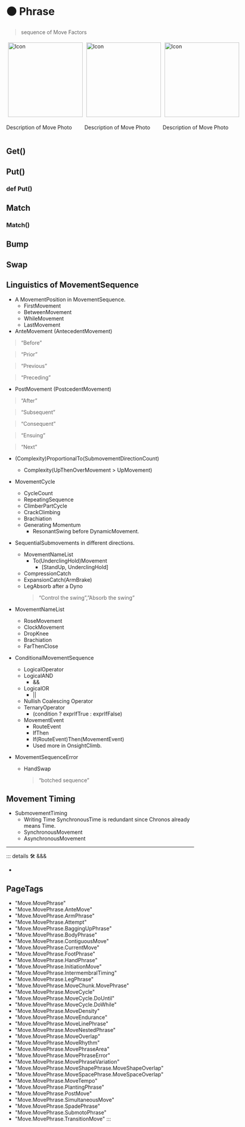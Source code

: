 # 🟠 <move>Phrase</move>

> sequence of Move Factors

<div style="display: flex">
    <div>
        <img style="margin: 5px" height="200" width="200" alt="Icon" src="/Move/Move_Icon.png"/>
        <p>Description of Move Photo</p>
    </div>
    <div>
        <img style="margin: 5px" height="200" width="200" alt="Icon" src="/Move/Move_Icon.png"/>
        <p>Description of Move Photo</p>
    </div>
    <div>
        <img style="margin: 5px" height="200" width="200" alt="Icon" src="/Move/Move_Icon.png"/>
        <p>Description of Move Photo</p>
    </div>
</div>

## Get()

## Put()

### def Put()

## Match

### Match()

## Bump

## Swap

## Linguistics of MovementSequence

- A MovementPosition in MovementSequence.
    - FirstMovement
    - BetweenMovement
    - WhileMovement
    - LastMovement
- AnteMovement (AntecedentMovement)

> “Before”

> “Prior”

> “Previous”

> “Preceding”

- PostMovement (PostcedentMovement)

> “After”

> “Subsequent”

> “Consequent”

> “Ensuing”

> “Next”

- (Complexity)ProportionalTo(SubmovementDirectionCount)
    - Complexity(UpThenOverMovement > UpMovement)

- MovementCycle
    - CycleCount
    - RepeatingSequence
    - ClimberPartCycle
    - CrackClimbing
    - Brachiation
    - Generating Momentum
        - ResonantSwing before DynamicMovement.

- SequentialSubmovements in different directions.
    - MovementNameList
        - To(UnderclingHold)Movement
            - [StandUp, UnderclingHold]
    - CompressionCatch
    - ExpansionCatch(ArmBrake)
    - LegAbsorb after a Dyno
        > “Control the swing”,”Absorb the swing”

- MovementNameList
    - RoseMovement
    - ClockMovement
    - DropKnee
    - Brachiation
    - FarThenClose

- ConditionalMovementSequence
    - LogicalOperator
    - LogicalAND
        - &&
    - LogicalOR
        - ||
    - Nullish Coalescing Operator
    - TernaryOperator
        - (condition ? exprIfTrue : exprIfFalse)
    - MovementEvent
        - RouteEvent
        - IfThen
        - If(RouteEvent)Then(MovementEvent)
        - Used more in OnsightClimb.
- MovementSequenceError
    - HandSwap
        > “botched sequence”

## Movement Timing

- SubmovementTiming
    - Writing Time SynchronousTime is redundant since Chronos already means Time.
    - SynchronousMovement
    - AsynchronousMovement

---

<!-- =================================================== -->
<!-- =================================================== -->
<!-- =================================================== -->
<!-- =================================================== -->
<!-- =================================================== -->
::: details 🛠 <dev>&&&</dev>

-

<h2>PageTags</h2>

- "Move.MovePhrase"
- "Move.MovePhrase.AnteMove"
- "Move.MovePhrase.ArmPhrase"
- "Move.MovePhrase.Attempt"
- "Move.MovePhrase.BaggingUpPhrase"
- "Move.MovePhrase.BodyPhrase"
- "Move.MovePhrase.ContiguousMove"
- "Move.MovePhrase.CurrentMove"
- "Move.MovePhrase.FootPhrase"
- "Move.MovePhrase.HandPhrase"
- "Move.MovePhrase.InitiationMove"
- "Move.MovePhrase.IntermembralTiming"
- "Move.MovePhrase.LegPhrase"
- "Move.MovePhrase.MoveChunk.MovePhrase"
- "Move.MovePhrase.MoveCycle"
- "Move.MovePhrase.MoveCycle.DoUntil"
- "Move.MovePhrase.MoveCycle.DoWhile"
- "Move.MovePhrase.MoveDensity"
- "Move.MovePhrase.MoveEndurance"
- "Move.MovePhrase.MoveLinePhrase"
- "Move.MovePhrase.MoveNestedPhrase"
- "Move.MovePhrase.MoveOverlap"
- "Move.MovePhrase.MoveRhythm"
- "Move.MovePhrase.MovePhraseArea"
- "Move.MovePhrase.MovePhraseError"
- "Move.MovePhrase.MovePhraseVariation"
- "Move.MovePhrase.MoveShapePhrase.MoveShapeOverlap"
- "Move.MovePhrase.MoveSpacePhrase.MoveSpaceOverlap"
- "Move.MovePhrase.MoveTempo"
- "Move.MovePhrase.PlantingPhrase"
- "Move.MovePhrase.PostMove"
- "Move.MovePhrase.SimultaneousMove"
- "Move.MovePhrase.SpadePhrase"
- "Move.MovePhrase.SubmotoPhrase"
- "Move.MovePhrase.TransitionMove"
:::
